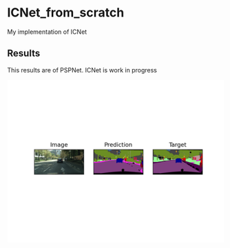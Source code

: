 # ICNet_from_scratch

My implementation of ICNet

## Results

This results are of PSPNet. ICNet is work in progress

<p align = "center">
    <img src = "./results/resnet50/visualize_0.png">
    <br>
</p>
